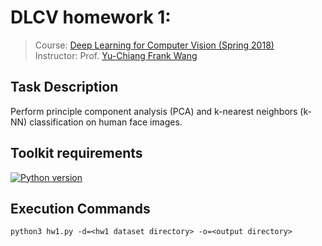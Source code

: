 # DLCV homework 1: 
> Course: [Deep Learning for Computer Vision (Spring 2018)](http://vllab.ee.ntu.edu.tw/dlcv.html)\
> Instructor: Prof. [Yu-Chiang Frank Wang](http://vllab.ee.ntu.edu.tw/members.html)


## Task Description
Perform principle component analysis (PCA) and k-nearest neighbors (k-NN) classification on human face images.


## Toolkit requirements
[![Python version](https://img.shields.io/badge/Python-3.6-blue.svg)](https://www.python.org/downloads/release/python-360/)


## Execution Commands
```
python3 hw1.py -d=<hw1 dataset directory> -o=<output directory>
```

